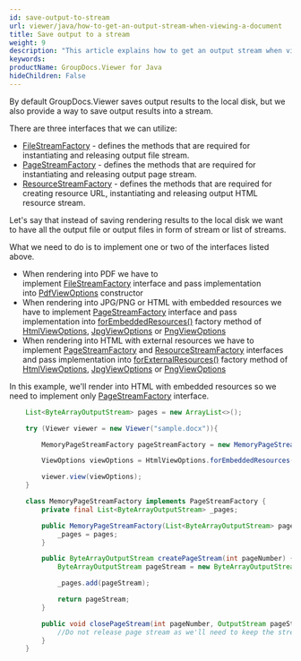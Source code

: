 ```yaml
---
id: save-output-to-stream
url: viewer/java/how-to-get-an-output-stream-when-viewing-a-document
title: Save output to a stream
weight: 9
description: "This article explains how to get an output stream when viewing a document with GroupDocs.Viewer within your Java applications."
keywords: 
productName: GroupDocs.Viewer for Java
hideChildren: False
---
```

By default GroupDocs.Viewer saves output results to the local disk, but we also provide a way to save output results into a stream.

There are three interfaces that we can utilize:

* [FileStreamFactory](https://apireference.groupdocs.com/viewer/java/com.groupdocs.viewer.interfaces/FileStreamFactory) - defines the methods that are required for instantiating and releasing output file stream.
* [PageStreamFactory](https://apireference.groupdocs.com/viewer/java/com.groupdocs.viewer.interfaces/PageStreamFactory) - defines the methods that are required for instantiating and releasing output page stream.
* [ResourceStreamFactory](https://apireference.groupdocs.com/viewer/java/com.groupdocs.viewer.interfaces/ResourceStreamFactory) - defines the methods that are required for creating resource URL, instantiating and releasing output HTML resource stream.

Let's say that instead of saving rendering results to the local disk we want to have all the output file or output files in form of stream or list of streams.

What we need to do is to implement one or two of the interfaces listed above.

* When rendering into PDF we have to implement [FileStreamFactory](https://apireference.groupdocs.com/viewer/java/com.groupdocs.viewer.interfaces/FileStreamFactory) interface and pass implementation into [PdfViewOptions](https://apireference.groupdocs.com/viewer/java/com.groupdocs.viewer.options/PdfViewOptions) constructor
* When rendering into JPG/PNG or HTML with embedded resources we have to implement [PageStreamFactory](https://apireference.groupdocs.com/viewer/java/com.groupdocs.viewer.interfaces/PageStreamFactory) interface and pass implementation into [forEmbeddedResources()](https://apireference.groupdocs.com/viewer/java/com.groupdocs.viewer.options/HtmlViewOptions#forEmbeddedResources(com.groupdocs.viewer.interfaces.PageStreamFactory)) factory method of [HtmlViewOptions](https://apireference.groupdocs.com/viewer/java/com.groupdocs.viewer.options/HtmlViewOptions), [JpgViewOptions](https://apireference.groupdocs.com/viewer/java/com.groupdocs.viewer.options/JpgViewOptions) or [PngViewOptions](https://apireference.groupdocs.com/viewer/java/com.groupdocs.viewer.options/PngViewOptions)
* When rendering into HTML with external resources we have to implement [PageStreamFactory](https://apireference.groupdocs.com/viewer/java/com.groupdocs.viewer.interfaces/PageStreamFactory) and [ResourceStreamFactory](https://apireference.groupdocs.com/viewer/java/com.groupdocs.viewer.interfaces/ResourceStreamFactory) interfaces and pass implementation into [forExternalResources()](https://apireference.groupdocs.com/viewer/java/com.groupdocs.viewer.options/HtmlViewOptions#forExternalResources(com.groupdocs.viewer.interfaces.PageStreamFactory,%20com.groupdocs.viewer.interfaces.ResourceStreamFactory)) factory method of [HtmlViewOptions](https://apireference.groupdocs.com/viewer/java/com.groupdocs.viewer.options/HtmlViewOptions), [JpgViewOptions](https://apireference.groupdocs.com/viewer/java/com.groupdocs.viewer.options/JpgViewOptions) or [PngViewOptions](https://apireference.groupdocs.com/viewer/java/com.groupdocs.viewer.options/PngViewOptions)

In this example, we'll render into HTML with embedded resources so we need to implement only [PageStreamFactory](https://apireference.groupdocs.com/viewer/java/com.groupdocs.viewer.interfaces/PageStreamFactory) interface.

```java
    List<ByteArrayOutputStream> pages = new ArrayList<>();

    try (Viewer viewer = new Viewer("sample.docx")){

        MemoryPageStreamFactory pageStreamFactory = new MemoryPageStreamFactory(pages);

        ViewOptions viewOptions = HtmlViewOptions.forEmbeddedResources(pageStreamFactory);

        viewer.view(viewOptions);
    }
```

```java
    class MemoryPageStreamFactory implements PageStreamFactory {
        private final List<ByteArrayOutputStream> _pages;

        public MemoryPageStreamFactory(List<ByteArrayOutputStream> pages) {
            _pages = pages;
        }

        public ByteArrayOutputStream createPageStream(int pageNumber) {
            ByteArrayOutputStream pageStream = new ByteArrayOutputStream();

            _pages.add(pageStream);

            return pageStream;
        }

        public void closePageStream(int pageNumber, OutputStream pageStream) {
            //Do not release page stream as we'll need to keep the stream open
        }
    }
```
